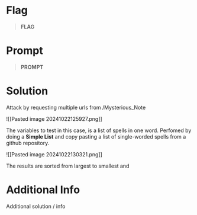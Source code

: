 # Flag

> **FLAG**

# Prompt

> **PROMPT**

# Solution

Attack by requesting multiple urls from /Mysterious_Note

![[Pasted image 20241022125927.png]]

The variables to test in this case, is a list of spells in one word. Perfomed by doing a **Simple List** and copy pasting a list of single-worded spells from a github repository.

![[Pasted image 20241022130321.png]]

The results are sorted from largest to smallest and 
# Additional Info

Additional solution / info